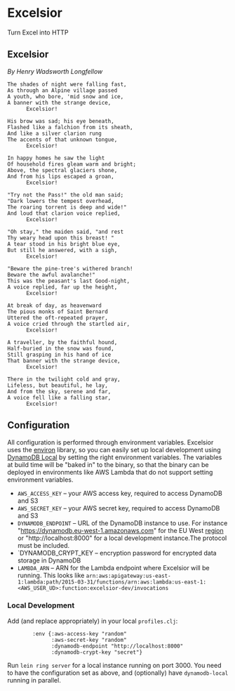 # Excelsior
Turn Excel into HTTP


## Excelsior
*By Henry Wadsworth Longfellow*
````
The shades of night were falling fast,
As through an Alpine village passed
A youth, who bore, 'mid snow and ice,
A banner with the strange device,
      Excelsior!

His brow was sad; his eye beneath,
Flashed like a falchion from its sheath,
And like a silver clarion rung
The accents of that unknown tongue,
      Excelsior!

In happy homes he saw the light
Of household fires gleam warm and bright;
Above, the spectral glaciers shone,
And from his lips escaped a groan,
      Excelsior!

"Try not the Pass!" the old man said;
"Dark lowers the tempest overhead,
The roaring torrent is deep and wide!"
And loud that clarion voice replied,
      Excelsior!

"Oh stay," the maiden said, "and rest
Thy weary head upon this breast! "
A tear stood in his bright blue eye,
But still he answered, with a sigh,
      Excelsior!

"Beware the pine-tree's withered branch!
Beware the awful avalanche!"
This was the peasant's last Good-night,
A voice replied, far up the height,
      Excelsior!

At break of day, as heavenward
The pious monks of Saint Bernard
Uttered the oft-repeated prayer,
A voice cried through the startled air,
      Excelsior!

A traveller, by the faithful hound,
Half-buried in the snow was found,
Still grasping in his hand of ice
That banner with the strange device,
      Excelsior!

There in the twilight cold and gray,
Lifeless, but beautiful, he lay,
And from the sky, serene and far,
A voice fell like a falling star,
      Excelsior!
````

## Configuration

All configuration is performed through environment variables. Excelsior uses the [environ](https://github.com/weavejester/environ) library, so you can easily set up local development using [DynamoDB Local](http://docs.aws.amazon.com/amazondynamodb/latest/developerguide/Tools.DynamoDBLocal.html) by setting the right environment variables. The variables at build time will be "baked in" to the binary, so that
the binary can be deployed in environments like AWS Lambda that do not support setting environment variables.

* `AWS_ACCESS_KEY` – your AWS access key, required to access DynamoDB and S3
* `AWS_SECRET_KEY` – your AWS secret key, required to access DynamoDB and S3
* `DYNAMODB_ENDPOINT` – URL of the DynamoDB instance to use. For instance "https://dynamodb.eu-west-1.amazonaws.com" for the EU West [region](http://docs.aws.amazon.com/general/latest/gr/rande.html#ddb_region) or "http://localhost:8000" for a local development instance.The protocol must be included.
* `DYNAMODB_CRYPT_KEY – encryption password for encrypted data storage in DynamoDB
* `LAMBDA_ARN` – ARN for the Lambda endpoint where Excelsior will be running. This looks like `arn:aws:apigateway:us-east-1:lambda:path/2015-03-31/functions/arn:aws:lambda:us-east-1:<AWS_USER_UD>:function:excelsior-dev/invocations`

### Local Development

Add (and replace appropriately) in your local `profiles.clj`:

````
        :env {:aws-access-key "random"
              :aws-secret-key "random"
              :dynamodb-endpoint "http://localhost:8000"
              :dynamodb-crypt-key "secret"}
````

Run `lein ring server` for a local instance running on port 3000. You need to have the configuration set as above, and (optionally) have `dynamodb-local` running in parallel.
